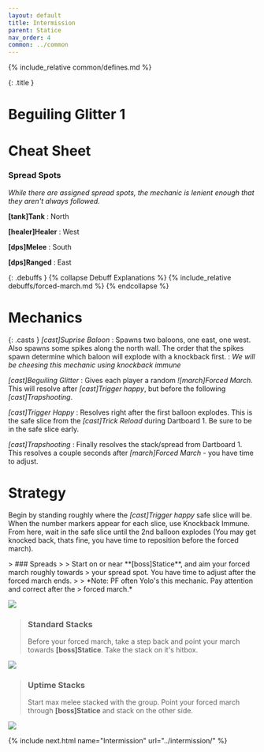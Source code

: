 ```yaml
---
layout: default
title: Intermission
parent: Statice
nav_order: 4
common: ../common
---
```


{% include_relative common/defines.md %}

{: .title }
# Beguiling Glitter 1

# Cheat Sheet

### Spread Spots

*While there are assigned spread spots, the mechanic is lenient enough that
they aren't always followed.*

**[tank]Tank**
: North

**[healer]Healer**
: West

**[dps]Melee**
: South

**[dps]Ranged**
: East

{: .debuffs }
{% collapse Debuff Explanations %}
{% include_relative debuffs/forced-march.md %}
{% endcollapse %}

# Mechanics

{: .casts }
*[cast]Suprise Baloon*
: Spawns two baloons, one east, one west. Also spawns some spikes along the
  north wall. The order that the spikes spawn determine which baloon will
  explode with a knockback first.
: *We will be cheesing this mechanic using knockback immune*

*[cast]Beguiling Glitter*
: Gives each player a random *![march]Forced March*. This will resolve after
  *[cast]Trigger happy*, but before the following *[cast]Trapshooting*.

*[cast]Trigger Happy*
: Resolves right after the first balloon explodes. This is the safe slice from
  the *[cast]Trick Reload* during Dartboard 1. Be sure to be in the safe
  slice early.

*[cast]Trapshooting*
: Finally resolves the stack/spread from Dartboard 1. This resolves a couple
  seconds after *[march]Forced March* - you have time to adjust.

# Strategy

Begin by standing roughly where the *[cast]Trigger happy* safe slice will be.
When the number markers appear for each slice, use Knockback Immune. From here,
wait in the safe slice until the 2nd balloon explodes (You may get knocked back,
thats fine, you have time to reposition before the forced march).

<div class="mechanics" markdown="1">
> ### Spreads
>
> Start on or near **[boss]Statice**, and aim your forced march roughly towards
> your spread spot. You have time to adjust after the forced march ends.
>
> *Note: PF often Yolo's this mechanic. Pay attention and correct after the
> forced march.*

![](./spread.png)

> ### Standard Stacks
>
> Before your forced march, take a step back and point your march towards
> **[boss]Statice**. Take the stack on it's hitbox.

![](./stack.png)

> ### Uptime Stacks
>
> Start max melee stacked with the group. Point your forced march through
> **[boss]Statice** and stack on the other side.

![](./stack-uptime.png)
</div>

{% include next.html name="Intermission" url="../intermission/" %}
